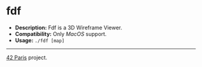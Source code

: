 # fdf

- __Description:__ Fdf is a 3D Wireframe Viewer.
- __Compatibility:__ Only _MacOS_ support.
- __Usage:__ `./fdf [map]`

____
[42 Paris](https://www.42.fr/) project.
